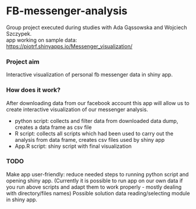 # FB-messenger-analysis
Group project executed during studies with Ada Gąssowska and Wojciech Szczypek.\
app working on sample data: https://piotrf.shinyapps.io/Messenger_visualization/
### Project aim
Interactive visualization of personal fb messenger data in shiny app.
### How does it work?
After downloading data from our facebook account this app will allow us to create interactive visualization of our messenger analysis.
- python script: collects and filter data from downloaded data dump, creates a data frame as csv file
- R script: collects all scripts which had been used to carry out the analysis from data frame, creates csv files 
used by shiny app
- App.R script: shiny script with final visualization
### TODO
Make app user-friendly: reduce needed steps to running python script and opening shiny app.
(Currently it is possible to run app on our own data if you run above scripts and adapt them to work properly - mostly 
dealing with directory/files names)
Possible solution data reading/selecting module in shiny app.
